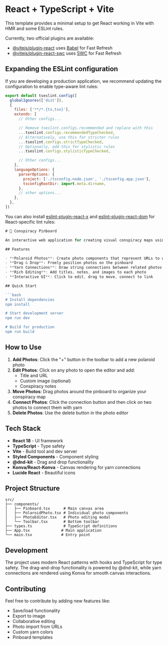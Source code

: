# React + TypeScript + Vite

This template provides a minimal setup to get React working in Vite with HMR and some ESLint rules.

Currently, two official plugins are available:

- [@vitejs/plugin-react](https://github.com/vitejs/vite-plugin-react/blob/main/packages/plugin-react) uses [Babel](https://babeljs.io/) for Fast Refresh
- [@vitejs/plugin-react-swc](https://github.com/vitejs/vite-plugin-react/blob/main/packages/plugin-react-swc) uses [SWC](https://swc.rs/) for Fast Refresh

## Expanding the ESLint configuration

If you are developing a production application, we recommend updating the configuration to enable type-aware lint rules:

```js
export default tseslint.config([
  globalIgnores(['dist']),
  {
    files: ['**/*.{ts,tsx}'],
    extends: [
      // Other configs...

      // Remove tseslint.configs.recommended and replace with this
      ...tseslint.configs.recommendedTypeChecked,
      // Alternatively, use this for stricter rules
      ...tseslint.configs.strictTypeChecked,
      // Optionally, add this for stylistic rules
      ...tseslint.configs.stylisticTypeChecked,

      // Other configs...
    ],
    languageOptions: {
      parserOptions: {
        project: ['./tsconfig.node.json', './tsconfig.app.json'],
        tsconfigRootDir: import.meta.dirname,
      },
      // other options...
    },
  },
])
```

You can also install [eslint-plugin-react-x](https://github.com/Rel1cx/eslint-react/tree/main/packages/plugins/eslint-plugin-react-x) and [eslint-plugin-react-dom](https://github.com/Rel1cx/eslint-react/tree/main/packages/plugins/eslint-plugin-react-dom) for React-specific lint rules:

```js
# 🧵 Conspiracy Pinboard

An interactive web application for creating visual conspiracy maps using polaroid-style photo components connected with yarn strings.

## Features

- **Polaroid Photos**: Create photo components that represent URLs to webpages
- **Drag & Drop**: Freely position photos on the pinboard
- **Yarn Connections**: Draw string connections between related photos
- **Rich Editing**: Add titles, notes, and images to each photo
- **Interactive UI**: Click to edit, drag to move, connect to link

## Quick Start

```bash
# Install dependencies
npm install

# Start development server
npm run dev

# Build for production
npm run build
```

## How to Use

1. **Add Photos**: Click the "+" button in the toolbar to add a new polaroid photo
2. **Edit Photos**: Click on any photo to open the editor and add:
   - Title and URL
   - Custom image (optional)
   - Conspiracy notes
3. **Move Photos**: Drag photos around the pinboard to organize your conspiracy map
4. **Connect Photos**: Click the connection button and then click on two photos to connect them with yarn
5. **Delete Photos**: Use the delete button in the photo editor

## Tech Stack

- **React 18** - UI framework
- **TypeScript** - Type safety
- **Vite** - Build tool and dev server
- **Styled Components** - Component styling
- **@dnd-kit** - Drag and drop functionality
- **Konva/React-Konva** - Canvas rendering for yarn connections
- **Lucide React** - Beautiful icons

## Project Structure

```
src/
├── components/
│   ├── Pinboard.tsx      # Main canvas area
│   ├── PolaroidPhoto.tsx # Individual photo components
│   ├── PhotoEditor.tsx   # Photo editing modal
│   └── Toolbar.tsx       # Bottom toolbar
├── types.ts              # TypeScript definitions
├── App.tsx              # Main application
└── main.tsx             # Entry point
```

## Development

The project uses modern React patterns with hooks and TypeScript for type safety. The drag-and-drop functionality is powered by @dnd-kit, while yarn connections are rendered using Konva for smooth canvas interactions.

## Contributing

Feel free to contribute by adding new features like:
- Save/load functionality
- Export to image
- Collaborative editing
- Photo import from URLs
- Custom yarn colors
- Pinboard templates
```
